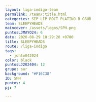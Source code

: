 ```yaml
---
layout: liga-indigo-team
permalink: /team/:title.html
categories: SEP LIP ROCT PLATINO B GSUR
team: SLEEPYHEADS
maincover: /assets/logos/SPH.png
puntosLJMAYO24: 6
date: 2020-08-29 10:29:20 +0700
title: SLEEPYHEADS
route: /liga-indigo
tags:
  - johto042024
color: black
puntosLJ202404: 12
grupo: sur
background: "#F16C38"
ID: SPH
puntos: 4
pj: 7

---
```


